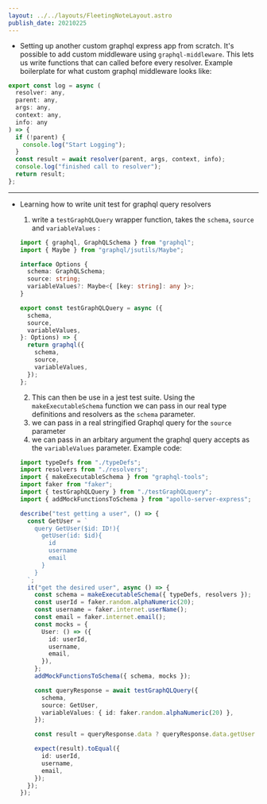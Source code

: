 ```yaml
---
layout: ../../layouts/FleetingNoteLayout.astro
publish_date: 20210225
---
```


- Setting up another custom graphql express app from scratch. It's possible to add custom middleware using `graphql-middleware`. This lets us write functions that can called before every resolver. Example boilerplate for what custom graphql middleware looks like:

```js
export const log = async (
  resolver: any,
  parent: any,
  args: any,
  context: any,
  info: any
) => {
  if (!parent) {
    console.log("Start Logging");
  }
  const result = await resolver(parent, args, context, info);
  console.log("finished call to resolver");
  return result;
};
```

---

- Learning how to write unit test for graphql query resolvers

  1. write a `testGraphQLQuery` wrapper function, takes the `schema`, `source` and `variableValues` :

  ```ts
  import { graphql, GraphQLSchema } from "graphql";
  import { Maybe } from "graphql/jsutils/Maybe";

  interface Options {
    schema: GraphQLSchema;
    source: string;
    variableValues?: Maybe<{ [key: string]: any }>;
  }

  export const testGraphQLQuery = async ({
    schema,
    source,
    variableValues,
  }: Options) => {
    return graphql({
      schema,
      source,
      variableValues,
    });
  };
  ```

  2. This can then be use in a jest test suite. Using the `makeExecutableSchema` function we can pass in our real type definitions and resolvers as the `schema` parameter.
  3. we can pass in a real stringified Graphql query for the `source` parameter
  4. we can pass in an arbitary argument the graphql query accepts as the `variableValues` parameter. Example code:

  ```ts
  import typeDefs from "./typeDefs";
  import resolvers from "./resolvers";
  import { makeExecutableSchema } from "graphql-tools";
  import faker from "faker";
  import { testGraphQLQuery } from "./testGraphQLquery";
  import { addMockFunctionsToSchema } from "apollo-server-express";

  describe("test getting a user", () => {
    const GetUser = `
      query GetUser($id: ID!){
        getUser(id: $id){
          id
          username
          email
        }
      }
    `;
    it("get the desired user", async () => {
      const schema = makeExecutableSchema({ typeDefs, resolvers });
      const userId = faker.random.alphaNumeric(20);
      const username = faker.internet.userName();
      const email = faker.internet.email();
      const mocks = {
        User: () => ({
          id: userId,
          username,
          email,
        }),
      };
      addMockFunctionsToSchema({ schema, mocks });

      const queryResponse = await testGraphQLQuery({
        schema,
        source: GetUser,
        variableValues: { id: faker.random.alphaNumeric(20) },
      });

      const result = queryResponse.data ? queryResponse.data.getUser : null;

      expect(result).toEqual({
        id: userId,
        username,
        email,
      });
    });
  });
  ```
